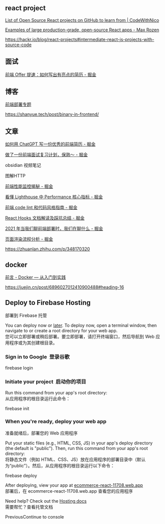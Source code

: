 ## react project

[List of Open Source React projects on GitHub to learn from | CodeWithNico](https://codewithnico.com/production-ready-react-apps/)

[Examples of large production-grade, open-source React apps - Max Rozen](https://maxrozen.com/examples-of-large-production-grade-open-source-react-apps#apps-with-users)

https://hackr.io/blog/react-projects#intermediate-react-js-projects-with-source-code



## 面试

[前端 Offer 提速：如何写出有亮点的简历 - 掘金](https://juejin.cn/post/6952679000422498318)

## 博客

[前端部署专题](https://q.shanyue.tech/deploy)

https://shanyue.tech/post/binary-in-frontend/

## 文章

[如何用 ChatGPT 写一份优秀的前端简历 - 掘金](https://juejin.cn/post/7204259353736839227)

[做了一份前端面试复习计划，保熟～ - 掘金](https://juejin.cn/post/7061588533214969892#heading-78)

obsidian 视频笔记

图解HTTP

[前端性能监控揭秘 - 掘金](https://juejin.cn/post/6844904121817022477#heading-0)

[看懂 Lighthouse 中 Performance 核心指标 - 掘金](https://juejin.cn/post/7113803250037424158)

[前端 code lint 和代码风格指南 - 掘金](https://juejin.cn/post/7062959776505806855)

[React Hooks 文档解读及踩坑总结 - 掘金](https://juejin.cn/post/7030733515482202119#heading-22)

[2021 年当我们聊前端部署时，我们在聊什么 - 掘金](https://juejin.cn/post/7017710911443959839)

[页面渲染流程分析 - 掘金](https://juejin.cn/post/7085221720168087583#heading-7)

https://zhuanlan.zhihu.com/p/348170320

## docker

[前言 - Docker — 从入门到实践](https://yeasy.gitbook.io/docker_practice/)

https://juejin.cn/post/6896027012410900488#heading-16





## Deploy to Firebase Hosting

部署到 Firebase 托管

You can deploy now or [later](https://firebase.google.com/docs/hosting/quickstart?hl=en&authuser=0). To deploy now, open a terminal window, then navigate to or create a root directory for your web app.  
您可以立即部署或稍后部署。要立即部署，请打开终端窗口，然后导航到 Web 应用程序或为其创建根目录。

### Sign in to Google  登录谷歌

firebase login 

### Initiate your project  启动你的项目

Run this command from your app's root directory:  
从应用程序的根目录运行此命令：

firebase init 

### When you're ready, deploy your web app

准备就绪后，部署您的 Web 应用程序

Put your static files (e.g., HTML, CSS, JS) in your app's deploy directory (the default is "public"). Then, run this command from your app's root directory:  
将静态文件（例如 HTML、CSS、JS）放在应用程序的部署目录中（默认为“public”）。然后，从应用程序的根目录运行以下命令：

firebase deploy 

After deploying, view your app at [ecommerce-react-11708.web.app](https://ecommerce-react-11708.web.app/)  
部署后，在 ecommerce-react-11708.web.app 查看您的应用程序

Need help? Check out the [Hosting docs](https://firebase.google.com/docs/hosting/quickstart?hl=en&authuser=0)  
需要帮忙？查看托管文档

PreviousContinue to console
